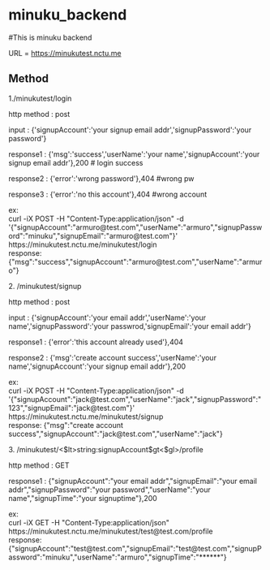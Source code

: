 # minuku_backend

#This is minuku backend

URL = https://minukutest.nctu.me

<h2>Method</h2>

<p>1./minukutest/login<br></p>
  <p>http method : post<br></p> 
  <p>input : {'signupAccount':'your signup email addr','signupPassword':'your password'}<br></p>
  <p>response1 : {'msg':'success','userName':'your name','signupAccount':'your signup email addr'},200  # login success<br></p>
  <p>response2 : {'error':'wrong password'},404 #wrong pw<br></p>
  <p>response3 : {'error':'no this account'},404 #wrong account<br></p>

<p>ex:<br>
curl -iX POST -H "Content-Type:application/json" -d '{"signupAccount":"armuro@test.com","userName":"armuro","signupPassword":"minuku","signupEmail":"armuro@test.com"}' https://minukutest.nctu.me/minukutest/login<br>
response: {"msg":"success","signupAccount":"armuro@test.com","userName":"armuro"}<br></p>


<p>2. /minukutest/signup<br></p>
   <p>http method : post<br></p>
   <p> input : {'signupAccount':'your email addr','userName':'your name','signupPassword':'your passwrod,'signupEmail':'your email addr'}<br></p>
   <p>response1 : {'error':'this account already used'},404<br></p>
   <p>response2 : {'msg':'create account success','userName':'your name','signupAccount':'your signup email addr'},200<br></p>

<p>ex:<br>
curl -iX POST -H "Content-Type:application/json" -d '{"signupAccount":"jack@test.com","userName":"jack","signupPassword":"123","signupEmail":"jack@test.com"}' https://minukutest.nctu.me/minukutest/signup<br>
response: {"msg":"create account success","signupAccount":"jack@test.com","userName":"jack"}<br></p>
<p>3. /minukutest/<$lt>string:signupAccount$gt<$gl>/profile<br></p>
   <p>http method : GET<br></p>
   <p>response1 : {"signupAccount":"your email addr","signupEmail":"your email addr","signupPassword":"your password","userName":"your name","signupTime":"your signuptime"},200<br></p>

<p>ex:</br>
curl -iX GET -H "Content-Type:application/json" https://minukutest.nctu.me/minukutest/test@test.com/profile<br>
response:{"signupAccount":"test@test.com","signupEmail":"test@test.com","signupPassword":"minuku","userName":"armuro","signupTime":"******"}<br><p> 
